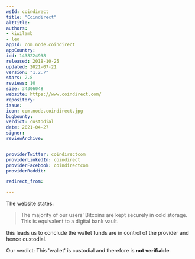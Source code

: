 ```yaml
---
wsId: coindirect
title: "Coindirect"
altTitle: 
authors:
- kiwilamb
- leo
appId: com.node.coindirect
appCountry: 
idd: 1438224938
released: 2018-10-25
updated: 2021-07-21
version: "1.2.7"
stars: 2.8
reviews: 10
size: 34306048
website: https://www.coindirect.com/
repository: 
issue: 
icon: com.node.coindirect.jpg
bugbounty: 
verdict: custodial
date: 2021-04-27
signer: 
reviewArchive:


providerTwitter: coindirectcom
providerLinkedIn: coindirect
providerFacebook: coindirectcom
providerReddit: 

redirect_from:

---
```


The website states:

> The majority of our users’ Bitcoins are kept securely in cold storage. This is
  equivalent to a digital bank vault.

this leads us to conclude the wallet funds are in control of the provider and
hence custodial.

Our verdict: This 'wallet' is custodial and therefore is **not verifiable**.
